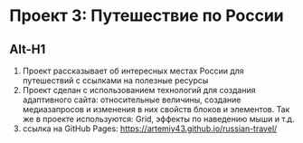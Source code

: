 # Проект 3: Путешествие по России
Alt-H1
----------
1. Проект рассказывает об интересных местах России для путешествий с ссылками на полезные ресурсы
2. Проект сделан с использованием технологий для создания адаптивного сайта: относительные величины, создание медиазапросов и изменения в них свойств блоков и элементов. Так же в проекте используются: Grid, эффекты по наведению мыши и т.д.
3. ссылка на GitHub Pages: https://artemiy43.github.io/russian-travel/
